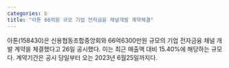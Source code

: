 ```yaml
---
categories: b
title: "아톤 66억원 규모 기업 전자금융 채널개발 계약체결"
---
```

 아톤(158430)은 신용협동조합중앙회와 66억6300만원 규모의 기업 전자금융 채널 개발 계약을 체결했다고 26일 공시했다. 이는 최근 매출액 대비 15.40%에 해당하는 규모다. 계약기간은 공시 당일부터 오는 2023년 6월25일까지다.